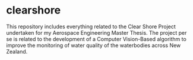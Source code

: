# clearshore
This repository includes everything related to the Clear Shore Project undertaken for my Aerospace Engineering Master Thesis. The project per se is related to the development of a Computer Vision-Based algorithm to improve the monitoring of water quality of the waterbodies across New Zealand.
